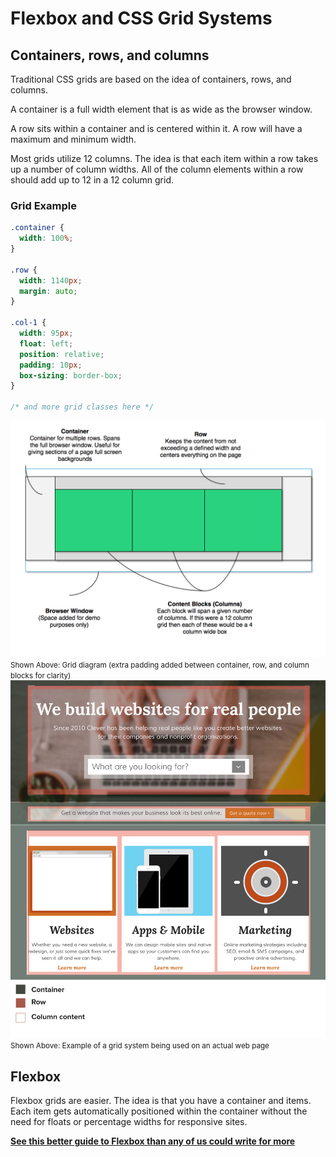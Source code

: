 # Flexbox and CSS Grid Systems

## Containers, rows, and columns

Traditional CSS grids are based on the idea of containers, rows, and columns.

A container is a full width element that is as wide as the browser window.

A row sits within a container and is centered within it. A row will have a maximum and minimum width.

Most grids utilize 12 columns. The idea is that each item within a row takes up a number of column widths. All of the column elements within a row should add up to 12 in a 12 column grid.

### Grid Example

```css
.container {
  width: 100%;
}

.row {
  width: 1140px;
  margin: auto;
}

.col-1 {
  width: 95px;
  float: left;
  position: relative;
  padding: 10px;
  box-sizing: border-box;
}

/* and more grid classes here */
```

<img src="grid-diagram.png" alt="Grid Diagram" />
<small>Shown Above: Grid diagram (extra padding added between container, row, and column blocks for clarity)</small>

<img src="grid-on-page.jpg" alt="Grids in use" />
<small>Shown Above: Example of a grid system being used on an actual web page</small>

## Flexbox

Flexbox grids are easier. The idea is that you have a container and items. Each item gets automatically positioned within the container without the need for floats or percentage widths for responsive sites.

__[See this better guide to Flexbox than any of us could write for more](https://css-tricks.com/snippets/css/a-guide-to-flexbox/)__
